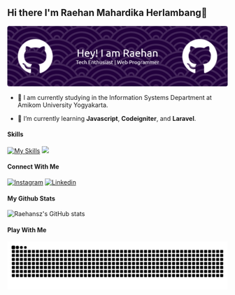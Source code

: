 ## Hi there I'm Raehan Mahardika Herlambang👋

![Raehannsz](img/banner.png)

<!--
**Raehannsz/Raehannsz** is a ✨ _special_ ✨ repository because its `README.md` (this file) appears on your GitHub profile.

Here are some ideas to get you started:

- 🔭 I’m currently working on ...
- 🌱 I’m currently learning ...
- 👯 I’m looking to collaborate on ...
- 🤔 I’m looking for help with ...
- 💬 Ask me about ...
- 📫 How to reach me: ...
- 😄 Pronouns: ...
- ⚡ Fun fact: ...
-->

- 🔭 I am currently studying in the Information Systems Department at Amikom University Yogyakarta.

- 🌱 I’m currently learning **Javascript**, **Codeigniter**, and **Laravel**.

#### Skills
[![My Skills](https://skillicons.dev/icons?i=html,css,js,react,vite,tailwind,php,laravel,cpp,mysql)](https://skillicons.dev)
<img src="https://img.shields.io/badge/Codeigniter-EF4223?style=for-the-badge&logo=codeigniter&logoColor=white" />

#### Connect With Me

[![Instagram](https://skillicons.dev/icons?i=instagram)](https://www.instagram.com/hansz.hrdka_) [![Linkedin](https://skillicons.dev/icons?i=linkedin)](https://www.linkedin.com/in/raehan-mahardika-herlambang/)

#### My Github Stats

![Raehansz's GitHub stats](https://github-readme-stats.vercel.app/api?username=raehannsz&show_icons=true&theme=cobalt)

#### Play With Me

<img src="https://raw.githubusercontent.com/raehannsz/raehannsz/output/snake.svg" alt="Snake animation" />



